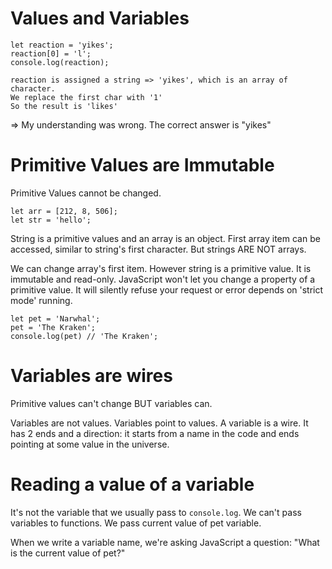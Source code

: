 # Values and Variables

```
let reaction = 'yikes';
reaction[0] = 'l';
console.log(reaction);

reaction is assigned a string => 'yikes', which is an array of character.
We replace the first char with '1'
So the result is 'likes'
```

=> My understanding was wrong. The correct answer is "yikes"

# Primitive Values are Immutable
Primitive Values cannot be changed.

```
let arr = [212, 8, 506];
let str = 'hello';
```

String is a primitive values and an array is an object. First array item can be accessed, similar to string's first character. But strings ARE NOT arrays.

We can change array's first item. However string is a primitive value. It is immutable and read-only. JavaScript won't let you change a property of a primitive value. It will silently refuse your request or error depends on 'strict mode' running.

```
let pet = 'Narwhal';
pet = 'The Kraken';
console.log(pet) // 'The Kraken';
```

# Variables are wires
Primitive values can't change BUT variables can.

Variables are not values. Variables point to values. A variable is a wire. It has 2 ends and a direction: it starts from a name in the code and ends pointing at some value in the universe.

# Reading a value of a variable
It's not the variable that we usually pass to `console.log`. We can't pass variables to functions. We pass current value of pet variable.

When we write a variable name, we're asking JavaScript a question: "What is the current value of pet?"

